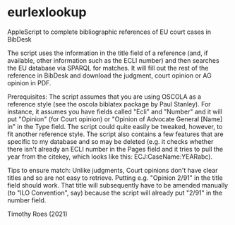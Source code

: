 # eurlexlookup
AppleScript to complete bibliographic references of EU court cases in BibDesk

The script uses the information in the title field of a reference (and, if available, other information such as the ECLI number) and then searches the EU database via SPARQL for matches. It will fill out the rest of the reference in BibDesk and download the judgment, court opinion or AG opinion in PDF. 

Prerequisites: 
The script assumes that you are using OSCOLA as a reference style (see the oscola biblatex package by Paul Stanley). For instance, it assumes you have fields called "Ecli" and "Number" and it will put "Opinion" (for Court opinion) or "Opinion of Advocate General [Name] in" in the Type field.  The script could quite easily be tweaked, however, to fit another reference style. The script also contains a few features that are specific to my database and so may be deleted (e.g. it checks whether there isn't already an ECLI number in the Pages field and it tries to pull the year from the citekey, which looks like this: ECJ:CaseName:YEARabc).

Tips to ensure match: 
Unlike judgments, Court opinions don't have clear titles and so are not easy to retrieve. Putting e.g. "Opinion 2/91" in the title field should work. That title will subsequently have to be amended manually (to "ILO Convention", say) because the script will already put "2/91" in the number field.

Timothy Roes (2021)
